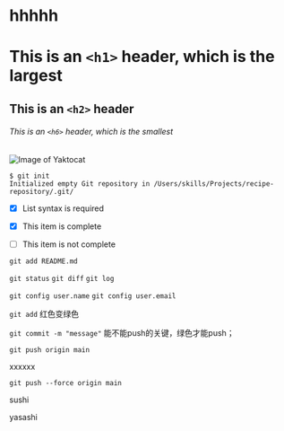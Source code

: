 # hhhhh

# This is an `<h1>` header, which is the largest

## This is an `<h2>` header

######  This is an `<h6>` header, which is the smallest

![Image of Yaktocat](https://octodex.github.com/images/yaktocat.png)

```
$ git init
Initialized empty Git repository in /Users/skills/Projects/recipe-repository/.git/
```

- [x] List syntax is required
- [x] This item is complete
- [ ] This item is not complete



`git add README.md`

`git status`
`git diff`
`git log`

`git config user.name`
`git config user.email`

`git add`   红色变绿色

`git commit -m "message"`   能不能push的关键，绿色才能push；

`git push origin main`

xxxxxx

`git push --force origin main`

sushi

yasashi
